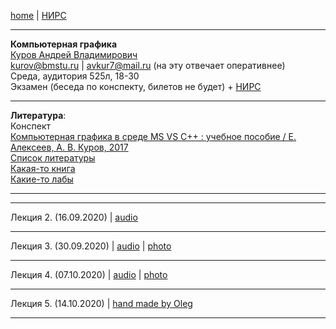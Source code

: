 [home](https://github.com/dKosarevsky/iu7/blob/master/2020_2021_3sem.md) | [НИРС](computer_graphics_nirs.md)
____________________________________
**Компьютерная графика** \
[Куров Андрей Владимирович](https://studizba.com/hs/151-mgtu-im-baumana/teachers/4-kafedra-iu-7-programmnoe-obespechenie-je/206-kurov-andrej-vladimirovich.html) \
kurov@bmstu.ru | avkur7@mail.ru (на эту отвечает оперативнее) \
Среда, аудитория 525л, 18-30 \
Экзамен (беседа по конспекту, билетов не будет) + [НИРС](computer_graphics_nirs.md)
____________________________________
**Литература**: \
Конспект \
[Компьютерная графика в среде MS VS С++ : учебное пособие / Е. Алексеев, А. В. Куров, 2017](https://drive.google.com/file/d/1QypyXvqSKVFx-YSKFOTPbgB8RGcXW23R/view?usp=sharing) \
[Список литературы](https://drive.google.com/file/d/1ezH7ON0bS0E_SsDG9lRZrdVg_ggI4ska/view?usp=sharing) \
[Какая-то книга](https://drive.google.com/drive/folders/1obKzaMVE3Spzzgp3t8Nvf76mcF3lGthR?usp=sharing) \
[Какие-то лабы](https://drive.google.com/drive/folders/1W_JvmI8okW3V4UgDCHPQHKKwzojucRpd?usp=sharing)
____________________________________

____________________________________

Лекция 2. (16.09.2020) | [audio](https://drive.google.com/drive/folders/1BE4-H46debBF99IQW9MJTAiw883d3k4b?usp=sharing)
____________________________________

Лекция 3. (30.09.2020) | [audio](https://drive.google.com/drive/folders/1IWh_otM9QHNGPOQ-F1vLA7PTYoiD1W4O?usp=sharing) | [photo](https://drive.google.com/drive/folders/1IeL3ysh7vEpqXiw-ALbAAi5tUllWfdXb?usp=sharing)
____________________________________

Лекция 4. (07.10.2020) | [audio](https://drive.google.com/drive/folders/1Xz3GfUOnMFX0X2pBGCgIdYpPRkNnCxfQ?usp=sharing) | [photo](https://drive.google.com/drive/folders/1QeSuoq3IUsZItXSyJQVlpbRIBo3DBPSu?usp=sharing)
____________________________________

Лекция 5. (14.10.2020) | [hand made by Oleg](stt/cg_lec_005_hand_made.md)
____________________________________